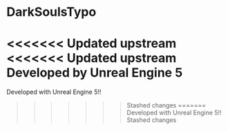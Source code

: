 # DarkSoulsTypo

<<<<<<< Updated upstream
<<<<<<< Updated upstream
Developed by Unreal Engine 5
=======
Developed with Unreal Engine 5!!
>>>>>>> Stashed changes
=======
Developed with Unreal Engine 5!!
>>>>>>> Stashed changes

